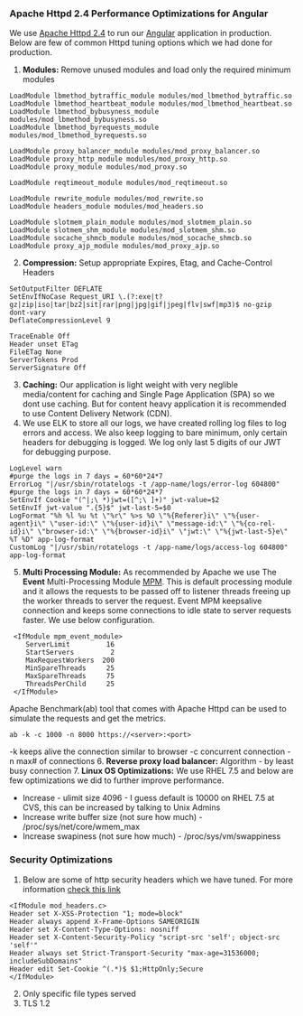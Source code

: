 ### Apache Httpd 2.4 Performance Optimizations for Angular ######
We use [Apache Httpd 2.4](https://httpd.apache.org/docs/2.4/) to run our [Angular](https://angular.io/) application in production. Below are few of common Httpd tuning options which we had done for production.

1. **Modules:** Remove unused modules and load only the required minimum modules
```
LoadModule lbmethod_bytraffic_module modules/mod_lbmethod_bytraffic.so
LoadModule lbmethod_heartbeat_module modules/mod_lbmethod_heartbeat.so
LoadModule lbmethod_bybusyness_module modules/mod_lbmethod_bybusyness.so
LoadModule lbmethod_byrequests_module modules/mod_lbmethod_byrequests.so

LoadModule proxy_balancer_module modules/mod_proxy_balancer.so
LoadModule proxy_http_module modules/mod_proxy_http.so
LoadModule proxy_module modules/mod_proxy.so

LoadModule reqtimeout_module modules/mod_reqtimeout.so

LoadModule rewrite_module modules/mod_rewrite.so
LoadModule headers_module modules/mod_headers.so

LoadModule slotmem_plain_module modules/mod_slotmem_plain.so
LoadModule slotmem_shm_module modules/mod_slotmem_shm.so
LoadModule socache_shmcb_module modules/mod_socache_shmcb.so
LoadModule proxy_ajp_module modules/mod_proxy_ajp.so
```
2. **Compression:** Setup appropriate Expires, Etag, and Cache-Control Headers
```
SetOutputFilter DEFLATE
SetEnvIfNoCase Request_URI \.(?:exe|t?gz|zip|iso|tar|bz2|sit|rar|png|jpg|gif|jpeg|flv|swf|mp3)$ no-gzip dont-vary
DeflateCompressionLevel 9

TraceEnable Off
Header unset ETag
FileETag None
ServerTokens Prod
ServerSignature Off
```
3. **Caching:** Our application is light weight with very neglible media/content for caching and Single Page Application (SPA) so we dont use caching. But for content heavy application it is recommended to use Content Delivery Network (CDN).
4. We use ELK to store all our logs, we have created rolling log files to log errors and access. We also keep logging to bare minimum, only certain headers for debugging is logged. We log only last 5 digits of our JWT for debugging purpose.
```
LogLevel warn
#purge the logs in 7 days = 60*60*24*7
ErrorLog "|/usr/sbin/rotatelogs -t /app-name/logs/error-log 604800"
#purge the logs in 7 days = 60*60*24*7
SetEnvIf Cookie "(^|;\ *)jwt=([^;\ ]+)" jwt-value=$2
SetEnvIf jwt-value ".{5}$" jwt-last-5=$0
LogFormat "%h %l %u %t \"%r\" %>s %O \"%{Referer}i\" \"%{user-agent}i\" \"user-id:\" \"%{user-id}i\" \"message-id:\" \"%{co-rel-id}i\" \"browser-id:\" \"%{browser-id}i\" \"jwt:\" \"%{jwt-last-5}e\" %T %D" app-log-format
CustomLog "|/usr/sbin/rotatelogs -t /app-name/logs/access-log 604800" app-log-format
```
5. **Multi Processing Module:** As recommended by Apache we use The **Event** Multi-Processing Module [MPM](https://httpd.apache.org/docs/2.4/mod/event.html). This is default processing module and it allows the requests to be passed off to listener threads freeing up the worker threads to server the request. Event MPM keepsalive connection and keeps some connections to idle state to server requests faster.
We use below configuration. 
```
 <IfModule mpm_event_module>
    ServerLimit         16
    StartServers         2
    MaxRequestWorkers  200
    MinSpareThreads     25
    MaxSpareThreads     75
    ThreadsPerChild     25
 </IfModule>

```
Apache Benchmark(ab) tool that comes with Apache Httpd can be used to simulate the requests and get the metrics.
```
ab -k -c 1000 -n 8000 https://<server>:<port>
```
-k keeps alive the connection similar to browser
-c concurrent connection
-n max# of connections
6. **Reverse proxy load balancer:** Algorithm - by least busy connection
7. **Linux OS Optimizations:** We use RHEL 7.5 and below are few optimizations we did to further improve performance.
 * Increase - ulimit size 4096 - I guess default is 10000 on RHEL 7.5 at CVS, this can be increased by talking to Unix Admins
 * Increase write buffer size (not sure how much) - /proc/sys/net/core/wmem_max
 * Increase swapiness (not sure how much) - /proc/sys/vm/swappiness


### Security Optimizations ######
1. Below are some of http security headers which we have tuned. For more information [check this link](https://nullsweep.com/http-security-headers-a-complete-guide/)
```
<IfModule mod_headers.c>
Header set X-XSS-Protection "1; mode=block"
Header always append X-Frame-Options SAMEORIGIN
Header set X-Content-Type-Options: nosniff
Header set X-Content-Security-Policy "script-src 'self'; object-src 'self'"
Header always set Strict-Transport-Security "max-age=31536000; includeSubDomains"
Header edit Set-Cookie ^(.*)$ $1;HttpOnly;Secure
</IfModule>

```
2. Only specific file types served
3. TLS 1.2

